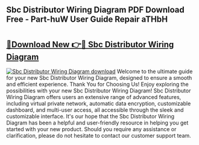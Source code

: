 ## Sbc Distributor Wiring Diagram PDF Download Free - Part-huW User Guide Repair aTHbH

# <h2><a href="http://dfmcs9c.blite.top/?on=Sbc+Distributor+Wiring+Diagram">🔗Download New 👉🔴 Sbc Distributor Wiring Diagram</a></h2>

[![Sbc Distributor Wiring Diagram download](https://i.imgur.com/lujVjoI.png)](http://dfmcs9c.blite.top/?on=Sbc+Distributor+Wiring+Diagram)
Welcome to the ultimate guide for your new Sbc Distributor Wiring Diagram, designed to ensure a smooth and efficient experience. Thank You for Choosing Us! Enjoy exploring the possibilities with your new Sbc Distributor Wiring Diagram! Sbc Distributor Wiring Diagram offers users an extensive range of advanced features, including virtual private network, automatic data encryption, customizable dashboard, and multi-user access, all accessible through the sleek and customizable interface. It's our hope that the Sbc Distributor Wiring Diagram has been a helpful and user-friendly resource in helping you get started with your new product. Should you require any assistance or clarification, please do not hesitate to contact our customer support team.
